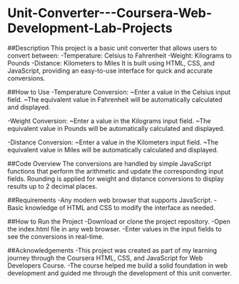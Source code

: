 # Unit-Converter---Coursera-Web-Development-Lab-Projects
##Description
This project is a basic unit converter that allows users to convert between:
-Temperature: Celsius to Fahrenheit
-Weight: Kilograms to Pounds
-Distance: Kilometers to Miles
It is built using HTML, CSS, and JavaScript, providing an easy-to-use interface for quick and accurate conversions.

##How to Use
-Temperature Conversion:
 ~Enter a value in the Celsius input field.
 ~The equivalent value in Fahrenheit will be automatically calculated and displayed.

-Weight Conversion:
 ~Enter a value in the Kilograms input field.
 ~The equivalent value in Pounds will be automatically calculated and displayed.

-Distance Conversion:
 ~Enter a value in the Kilometers input field.
~The equivalent value in Miles will be automatically calculated and displayed.

##Code Overview
The conversions are handled by simple JavaScript functions that perform the arithmetic and update the corresponding input fields.
Rounding is applied for weight and distance conversions to display results up to 2 decimal places.

##Requirements
-Any modern web browser that supports JavaScript.
-Basic knowledge of HTML and CSS to modify the interface as needed.

##How to Run the Project
-Download or clone the project repository.
-Open the index.html file in any web browser.
-Enter values in the input fields to see the conversions in real-time.

##Acknowledgements
-This project was created as part of my learning journey through the Coursera HTML, CSS, and JavaScript for Web Developers Course.
-The course helped me build a solid foundation in web development and guided me through the development of this unit converter.
